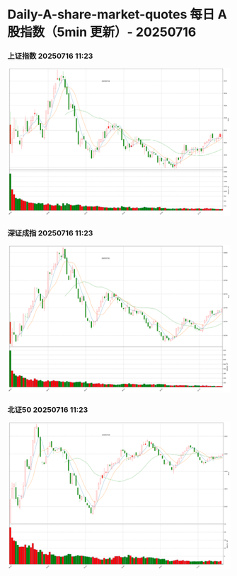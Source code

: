 
# Daily-A-share-market-quotes 每日 A 股指数（5min 更新）- 20250716

### 上证指数 20250716 11:23
![](./fig/2025/7/20250716-sh000001.png)

### 深证成指 20250716 11:23
![](./fig/2025/7/20250716-sz399001.png)

### 北证50 20250716 11:23
![](./fig/2025/7/20250716-bj899050.png)
